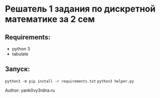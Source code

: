 # Решатель 1 задания по дискретной математике за 2 сем
## Requirements:
- python 3
- tabulate

## Запуск:
`python3 -m pip install -r requirements.txt`
`python3 helper.py`


Author: yank0vy3rdna.ru
